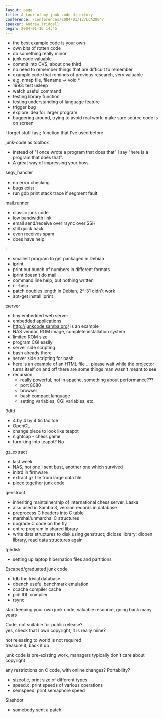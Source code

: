 ```yaml
---
layout: page
title: A tour of my junk-code directory
conference: /conferences/2004/01/17/LCA2004/
speaker: Andrew Tridgell
begin: 2004-01-16 14:45
---
```

* the best example code is your own
* own bits of rotten code
* do something really minor
* junk code valuable
* commit into CVS, about one third
* no need to remember things that are difficult to remember
* example code that reminds of previous research, very valuable
* e.g. nmap file, filename -> void *
* 1993: test usleep
* watch useful command
* testing library function
* testing understanding of language feature
* trigger bug
* explore idea for larger program
* buggering around, trying to avoid real work; make sure source code is on screen

I forget stuff fast;
function that I've used before

junk-code as toolbox

* instead of "I once wrote a program that does that" I say "here is a program that does that".
* A great way of impressing your boss.

segv\_handler

* no error checking
* bugs exist
* run gdb print stack trace if segment fault

mail.runner

* classic junk code
* low bandwidth link
* email send/receive over rsync over SSH
* still quick hack
* even receives spam
* does have help

i

* smallest program to get packaged in Debian
* iprint
* print out bunch of numbers in different formats
* iprint doesn't do mail
* command line help, but nothing written
* i --help
* patch doubles length in Debian, 2^-31 didn't work
* apt-get install iprint

tserver

* tiny embedded web server
* embedded applications
* http://junkcode.samba.org/ is an example
* NAS vendor, ROM image, complete installation system
* limited ROM size
* program CGI easily
* server side scripting
* bash already there
* server side scripting for bash
* here is an example of an HTML file
                ... please wait while the projector turns itself on and off
                there are some things man wasn't meant to see
* recursion
  * really powerful, not in apache, something about performance???
  * port 8080
  * browser
  * bash compact language
  * setting variables, CGI variables, etc.

3dttt

* 4 by 4 by 4  tic tac toe
* OpenGL
* change piece to look like teapot
* nightcap - chess game
* turn king into teapot? No

gz\_extract

* last week
* NAS, not one I sent bust, another one which survived
* initrd in firmware
* extract gz file from large data file
* piece together junk code

genstruct

* inheriting maintainership of international chess server, Laska
* also used in Samba 3, version records in database
* preprocess C headers into C table
* marshal/unmarchal C structures
* upgrade C code on the fly
* entire program in shared library
* write data structures to disk using genstruct; dlclose library; dlopen library, read data structures again

tphdisk

* setting up laptop hibernation files and partitions

Escaped/graduated junk code

* tdb     the trivial database
* dbench  useful benchmark emulation
* ccache  compiler cache
* pidl    IDL compiler
* rsync

start keeping your own junk code, valuable resource, going back many years

Code, not suitable for public release?  
yes, check that I own copyright, it is really mine?

not releasing to world is not required  
treasure it, back it up

junk code is pre-existing work, managers typically don't care about copyright

any restrictions on C code, with online changes? Portability?

* sizeof.c, print size of different types
* speed.c, print speeds of various operations
* semspeed, print semaphore speed

Slashdot

* somebody sent a patch
